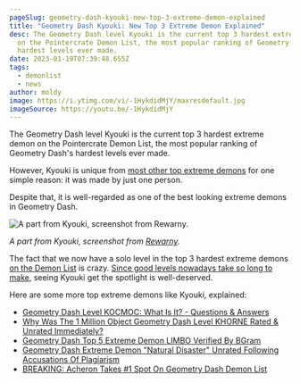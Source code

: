 ```yaml
---
pageSlug: geometry-dash-kyouki-new-top-3-extreme-demon-explained
title: "Geometry Dash Kyouki: New Top 3 Extreme Demon Explained"
desc: The Geometry Dash level Kyouki is the current top 3 hardest extreme demon
  on the Pointercrate Demon List, the most popular ranking of Geometry Dash's
  hardest levels ever made.
date: 2023-01-19T07:39:48.655Z
tags:
  - demonlist
  - news
author: moldy
image: https://i.ytimg.com/vi/-1HykdidMjY/maxresdefault.jpg
imageSource: https://youtu.be/-1HykdidMjY
---
```

The Geometry Dash level Kyouki is the current top 3 hardest extreme demon on the Pointercrate Demon List, the most popular ranking of Geometry Dash's hardest levels ever made.

However, Kyouki is unique from [most other top extreme demons](/posts/geometry-dash-demon-list-what-are-the-top-extreme-demons-2022/) for one simple reason: it was made by just one person.

Despite that, it is well-regarded as one of the best looking extreme demons in Geometry Dash.

![A part from Kyouki, screenshot from Rewarny.](https://i.ytimg.com/vi/UwLdg1l-O1o/maxresdefault.jpg)

*A part from Kyouki, screenshot from [Rewarny](https://youtu.be/UwLdg1l-O1o).*

The fact that we now have a solo level in the top 3 hardest extreme demons [on the Demon List](/posts/geometry-dash-demon-list-what-are-the-top-extreme-demons-2022/) is crazy. [Since good levels nowadays take so long to make](/posts/geometry-dash-levels-how-to-make-a-featured-level-2022/), seeing Kyouki get the spotlight is well-deserved.

Here are some more top extreme demons like Kyouki, explained:

- [Geometry Dash Level KOCMOC: What Is It? - Questions & Answers](/posts/geometry-dash-level-kocmoc-what-is-it/)
- [Why Was The 1 Million Object Geometry Dash Level KHORNE Rated & Unrated Immediately?](/posts/1-million-object-geometry-dash-level-khorne-rated-unrated-immediately/)
- [Geometry Dash Top 5 Extreme Demon LIMBO Verified By BGram](/posts/geometry-dash-top-5-extreme-demon-limbo-verified-by-bgram/)
- [Geometry Dash Extreme Demon "Natural Disaster" Unrated Following Accusations Of Plagiarism](/posts/geometry-dash-extreme-demon-natural-disaster-unrated-following-accusations/)
- [BREAKING: Acheron Takes #1 Spot On Geometry Dash Demon List](/posts/breaking-acheron-takes-1-spot-on-geometry-dash-demonlist/)
